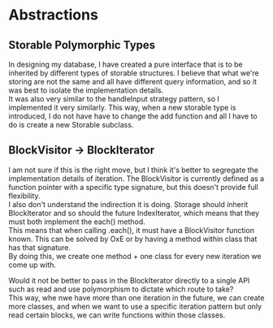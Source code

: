 # Abstractions

## __Storable Polymorphic Types__ ##
In designing my database, I have created a pure interface that is to be inherited by different types of storable structures. I believe that what we're storing are not the same and all have different query information, and so it was best to isolate the implementation details.\
It was also very similar to the handleInput strategy pattern, so I implemented it very similarly. This way, when a new storable type is introduced, I do not have have to change the add function and all I have to do is create a new Storable subclass.

## __BlockVisitor -> BlockIterator__ ##
I am not sure if this is the right move, but I think it's better to segregate the implementation details of iteration. The BlockVisitor is currently defined as a function pointer with a specific type signature, but this doesn't provide full flexibility.\
I also don't understand the indirection it is doing. Storage should inherit BlockIterator and so should the future IndexIterator, which means that they must both implement the each() method.\
This means that when calling .each(), it must have a BlockVisitor function known. This can be solved by OxE or by having a method within class that has that signature.\
By doing this, we create one method + one class for every new iteration we come up with.

Would it not be better to pass in the BlockIterator directly to a single API such as read and use polymorphism to dictate which route to take?\
This way, whe nwe have more than one iteration in the future, we can create more classes, and when we want to use a specific iteration pattern but only read certain blocks, we can write functions within those classes.
